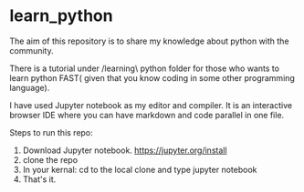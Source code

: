 # learn_python


The aim of this repository is to share my knowledge about python with the community. 

There is a tutorial under /learning\ python folder for those who wants to learn python FAST( given that you know coding in some other programming language).

I have used Jupyter notebook as my editor and compiler. It is an interactive browser IDE where you can have markdown and code parallel in one file. 

Steps to run this repo:

1) Download Jupyter notebook. https://jupyter.org/install
2) clone the repo
3) In your kernal: cd to the local clone and type jupyter notebook
4) That's it.